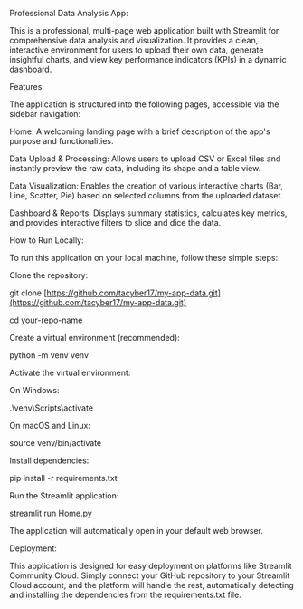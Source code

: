 Professional Data Analysis App:

This is a professional, multi-page web application built with Streamlit for comprehensive data analysis and visualization. It provides a clean, interactive environment for users to upload their own data, generate insightful charts, and view key performance indicators (KPIs) in a dynamic dashboard.

Features:

The application is structured into the following pages, accessible via the sidebar navigation:

Home: A welcoming landing page with a brief description of the app's purpose and functionalities.

Data Upload & Processing: Allows users to upload CSV or Excel files and instantly preview the raw data, including its shape and a table view.

Data Visualization: Enables the creation of various interactive charts (Bar, Line, Scatter, Pie) based on selected columns from the uploaded dataset.

Dashboard & Reports: Displays summary statistics, calculates key metrics, and provides interactive filters to slice and dice the data.

How to Run Locally:

To run this application on your local machine, follow these simple steps:

Clone the repository:

git clone [https://github.com/tacyber17/my-app-data.git](https://github.com/tacyber17/my-app-data.git)

cd your-repo-name

Create a virtual environment (recommended):

python -m venv venv

Activate the virtual environment:

On Windows:

.\venv\Scripts\activate

On macOS and Linux:

source venv/bin/activate

Install dependencies:

pip install -r requirements.txt

Run the Streamlit application:

streamlit run Home.py

The application will automatically open in your default web browser.

Deployment:

This application is designed for easy deployment on platforms like Streamlit Community Cloud. Simply connect your GitHub repository to your Streamlit Cloud account, and the platform will handle the rest, automatically detecting and installing the dependencies from the requirements.txt file.

